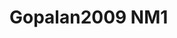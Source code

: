 # Gopalan2009 NM1
<a name="material" />
<script type="application/ld+json">

  {
    "@context": "https://schema.org/",
    "@type": "ChemicalSubstance",
    "http://purl.org/dc/terms/conformsTo":
      {
        "@type": "CreativeWork",
        "@id": "https://bioschemas.org/profiles/ChemicalSubstance/0.4-RELEASE/"
      },
    "@id": "https://egonw.github.io/nanowiki/nanowiki159.html#material",
    "name": "Gopalan2009 NM1",
    "sameAs: "http://127.0.0.1/mediawiki/index.php/Special:URIResolver/Gopalan2009_NM1"
  }
</script>

